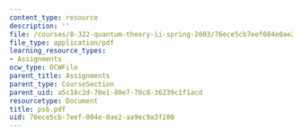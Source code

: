 ```yaml
---
content_type: resource
description: ''
file: /courses/8-322-quantum-theory-ii-spring-2003/76ece5cb7eef084e0ae2aa9ec9a3f280_ps6.pdf
file_type: application/pdf
learning_resource_types:
- Assignments
ocw_type: OCWFile
parent_title: Assignments
parent_type: CourseSection
parent_uid: a5c18c2d-70e1-80e7-70c8-36239c1f1acd
resourcetype: Document
title: ps6.pdf
uid: 76ece5cb-7eef-084e-0ae2-aa9ec9a3f280
---
```

